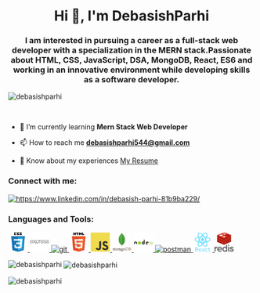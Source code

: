 <h1 align="center">Hi 👋, I'm DebasishParhi</h1>
<h3 align="center">I am interested in pursuing a career as a full-stack web developer with a specialization in the MERN stack.Passionate about HTML, CSS, JavaScript, DSA, MongoDB, React, ES6 and working in an innovative environment while developing skills as a software developer.</h3>

<p align="left"> <img src="https://komarev.com/ghpvc/?username=debasishparhi&label=Profile%20views&color=0e75b6&style=flat" alt="debasishparhi" /> </p>

<p align="left"> <a href="https://twitter.com/" target="blank"><img src="https://img.shields.io/twitter/follow/?logo=twitter&style=for-the-badge" alt="" /></a> </p>

- 🌱 I’m currently learning **Mern Stack Web Developer**

- 📫 How to reach me **debasishparhi544@gmail.com**

- 📄 Know about my experiences <a href="https://drive.google.com/file/d/1QbKITAXze4NLsfzgBaPs9kZ5RXRUMP4R/view?usp=sharing"> My Resume </a>

<h3 align="left">Connect with me:</h3>
<p align="left">
<a href="https://linkedin.com/in/https://www.linkedin.com/in/debasish-parhi-81b9ba229/" target="blank"><img align="center" src="https://raw.githubusercontent.com/rahuldkjain/github-profile-readme-generator/master/src/images/icons/Social/linked-in-alt.svg" alt="https://www.linkedin.com/in/debasish-parhi-81b9ba229/" height="30" width="40" /></a>
</p>

<h3 align="left">Languages and Tools:</h3>
<p align="left"> <a href="https://www.w3schools.com/css/" target="_blank" rel="noreferrer"> <img src="https://raw.githubusercontent.com/devicons/devicon/master/icons/css3/css3-original-wordmark.svg" alt="css3" width="40" height="40"/> </a> <a href="https://expressjs.com" target="_blank" rel="noreferrer"> <img src="https://raw.githubusercontent.com/devicons/devicon/master/icons/express/express-original-wordmark.svg" alt="express" width="40" height="40"/> </a> <a href="https://git-scm.com/" target="_blank" rel="noreferrer"> <img src="https://www.vectorlogo.zone/logos/git-scm/git-scm-icon.svg" alt="git" width="40" height="40"/> </a> <a href="https://www.w3.org/html/" target="_blank" rel="noreferrer"> <img src="https://raw.githubusercontent.com/devicons/devicon/master/icons/html5/html5-original-wordmark.svg" alt="html5" width="40" height="40"/> </a> <a href="https://developer.mozilla.org/en-US/docs/Web/JavaScript" target="_blank" rel="noreferrer"> <img src="https://raw.githubusercontent.com/devicons/devicon/master/icons/javascript/javascript-original.svg" alt="javascript" width="40" height="40"/> </a> <a href="https://www.mongodb.com/" target="_blank" rel="noreferrer"> <img src="https://raw.githubusercontent.com/devicons/devicon/master/icons/mongodb/mongodb-original-wordmark.svg" alt="mongodb" width="40" height="40"/> </a> <a href="https://nodejs.org" target="_blank" rel="noreferrer"> <img src="https://raw.githubusercontent.com/devicons/devicon/master/icons/nodejs/nodejs-original-wordmark.svg" alt="nodejs" width="40" height="40"/> </a> <a href="https://postman.com" target="_blank" rel="noreferrer"> <img src="https://www.vectorlogo.zone/logos/getpostman/getpostman-icon.svg" alt="postman" width="40" height="40"/> </a> <a href="https://reactjs.org/" target="_blank" rel="noreferrer"> <img src="https://raw.githubusercontent.com/devicons/devicon/master/icons/react/react-original-wordmark.svg" alt="react" width="40" height="40"/> </a> <a href="https://redis.io" target="_blank" rel="noreferrer"> <img src="https://raw.githubusercontent.com/devicons/devicon/master/icons/redis/redis-original-wordmark.svg" alt="redis" width="40" height="40"/> </a> </p>

<p><img align="left" src="https://github-readme-stats.vercel.app/api/top-langs?username=debasishparhi&show_icons=true&locale=en&layout=compact" alt="debasishparhi" /></p>

<p>&nbsp;<img align="center" src="https://github-readme-stats.vercel.app/api?username=debasishparhi&show_icons=true&locale=en" alt="debasishparhi" /></p>

<p><img align="center" src="https://github-readme-streak-stats.herokuapp.com/?user=debasishparhi&" alt="debasishparhi" /></p>
